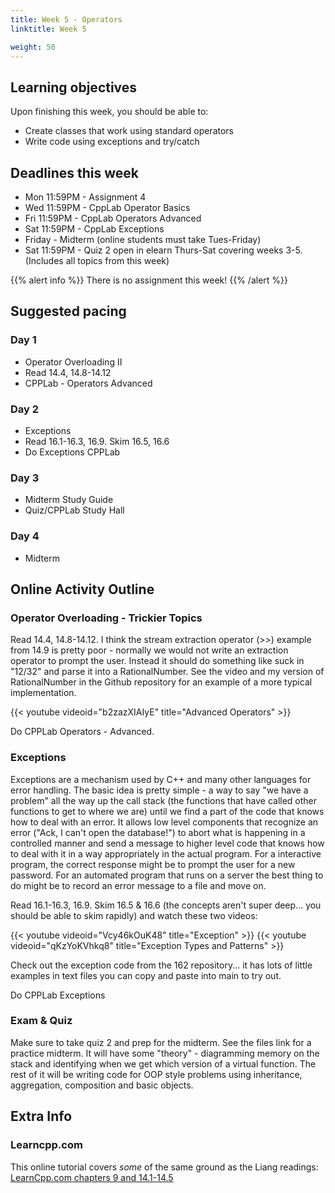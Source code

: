 ```yaml
---
title: Week 5 - Operators
linktitle: Week 5

weight: 50
---
```


## Learning objectives

Upon finishing this week, you should be able to:

-   Create classes that work using standard operators
-   Write code using exceptions and try/catch

## Deadlines this week

-   Mon 11:59PM - Assignment 4
-   Wed 11:59PM - CppLab Operator Basics
-   Fri 11:59PM - CppLab Operators Advanced
-   Sat 11:59PM - CppLab Exceptions
-   Friday - Midterm (online students must take Tues-Friday)
-   Sat 11:59PM - Quiz 2 open in elearn Thurs-Sat covering weeks 3-5.
    (Includes all topics from this week)

{{% alert info %}}
There is no assignment this week!
{{% /alert %}}

## Suggested pacing

### Day 1

-   Operator Overloading II
-   Read 14.4, 14.8-14.12
-   CPPLab - Operators Advanced

### Day 2

-   Exceptions
-   Read 16.1-16.3, 16.9. Skim 16.5, 16.6
-   Do Exceptions CPPLab

### Day 3

-   Midterm Study Guide
-   Quiz/CPPLab Study Hall

### Day 4

-   Midterm

## Online Activity Outline

### Operator Overloading - Trickier Topics

Read 14.4, 14.8-14.12. I think the stream extraction operator (>>)
example from 14.9 is pretty poor - normally we would not write an
extraction operator to prompt the user. Instead it should do something
like suck in "12/32" and parse it into a RationalNumber. See the video
and my version of RationalNumber in the Github repository for an example
of a more typical implementation.

{{< youtube videoid="b2zazXIAIyE" title="Advanced Operators" >}}

Do CPPLab Operators - Advanced.

### Exceptions

Exceptions are a mechanism used by C++ and many other languages for
error handling. The basic idea is pretty simple - a way to say "we have
a problem" all the way up the call stack (the functions that have called
other functions to get to where we are) until we find a part of the code
that knows how to deal with an error. It allows low level components
that recognize an error ("Ack, I can't open the database!") to abort
what is happening in a controlled manner and send a message to higher
level code that knows how to deal with it in a way appropriately in the
actual program. For a interactive program, the correct response might
be to prompt the user for a new password. For an automated program that
runs on a server the best thing to do might be to record an error message
to a file and move on.

Read 16.1-16.3, 16.9. Skim 16.5 & 16.6 (the concepts aren't super
deep... you should be able to skim rapidly) and watch these two videos:

{{< youtube videoid="Vcy46kOuK48" title="Exception" >}}
{{< youtube videoid="qKzYoKVhkq8" title="Exception Types and Patterns" >}}

Check out the exception code from the 162 repository... it has lots of
little examples in text files you can copy and paste into main to try out.

Do CPPLab Exceptions

### Exam & Quiz

Make sure to take quiz 2 and prep for the midterm. See the files
link for a practice midterm. It will have some "theory" -
diagramming memory on the stack and identifying when we get which
version of a virtual function. The rest of it will be writing code
for OOP style problems using inheritance, aggregation, composition
and basic objects.

## Extra Info

### Learncpp.com

This online tutorial covers *some* of the same ground as the Liang
readings:
[LearnCpp.com chapters 9 and 14.1-14.5](http://www.learncpp.com/)
